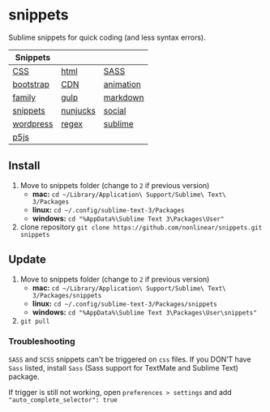 # snippets


Sublime snippets for quick coding (and less syntax errors).


|Snippets|||
|---|---|---|
|[CSS](https://github.com/nonlinear/snippets/blob/main/CSS#requirements)|[html](https://github.com/nonlinear/snippets/blob/main/html#requirements)|[SASS](https://github.com/nonlinear/snippets/blob/main/SASS#requirements)|
|[bootstrap](https://github.com/nonlinear/snippets/blob/main/bootstrap#requirements)|[CDN](https://github.com/nonlinear/snippets/blob/main/CDN#requirements)|[animation](https://github.com/nonlinear/snippets/blob/main/animation#requirements)|
|[family](https://github.com/nonlinear/snippets/blob/main/family#requirements)|[gulp](https://github.com/nonlinear/snippets/blob/main/gulp#requirements)|[markdown](https://github.com/nonlinear/snippets/blob/main/markdown#requirements)|
|[snippets](https://github.com/nonlinear/snippets/blob/main/snippets#requirements)|[nunjucks](https://github.com/nonlinear/snippets/blob/main/nunjucks#requirements)|[social](https://github.com/nonlinear/snippets/blob/main/social#requirements)|
|[wordpress](https://github.com/nonlinear/snippets/blob/main/wordpress#requirements)|[regex](https://github.com/nonlinear/snippets/blob/main/regex#requirements)|[sublime](https://github.com/nonlinear/snippets/blob/main/sublime#requirements)|
|[p5js](https://github.com/nonlinear/snippets/blob/main/p5js#requirements)|


## Install

1. Move to snippets folder (change to `2` if previous version)
	- **mac:** `cd ~/Library/Application\ Support/Sublime\ Text\ 3/Packages`
	- **linux:** `cd ~/.config/sublime-text-3/Packages`
	- **windows:** `cd "%AppData%\Sublime Text 3\Packages\User"`
2. clone repository `git clone https://github.com/nonlinear/snippets.git snippets`


## Update

1. Move to snippets folder (change to `2` if previous version)
	- **mac:** `cd ~/Library/Application\ Support/Sublime\ Text\ 3/Packages/snippets`
	- **linux:** `cd ~/.config/sublime-text-3/Packages/snippets`
	- **windows:** `cd "%AppData%\Sublime Text 3\Packages\User\snippets"`
2. `git pull`

### Troubleshooting

`SASS` and `SCSS` snippets can't be triggered on `css` files. If you DON’T have `Sass` listed, install `Sass` (Sass support for TextMate and Sublime Text) package.

If trigger is still not working, open `preferences > settings` and add `"auto_complete_selector": true`
